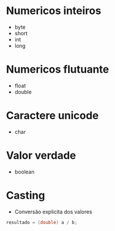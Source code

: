 # Numericos inteiros
- byte
- short
- int
- long

# Numericos flutuante
- float
- double

# Caractere unicode
- char
# Valor verdade
- boolean

# Casting
- Conversão explicita dos valores
```java
resultado = (double) a / b;
```
